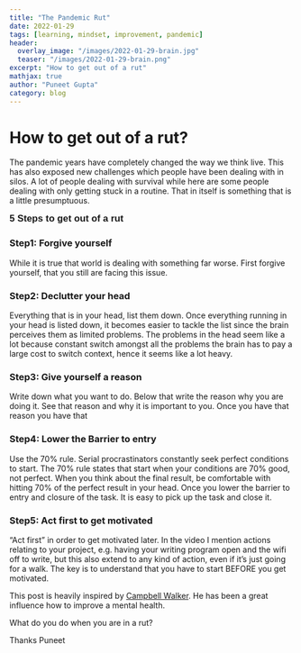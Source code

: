 ```yaml
---
title: "The Pandemic Rut"
date: 2022-01-29
tags: [learning, mindset, improvement, pandemic]
header:
  overlay_image: "/images/2022-01-29-brain.jpg"
  teaser: "/images/2022-01-29-brain.png"
excerpt: "How to get out of a rut"
mathjax: true
author: "Puneet Gupta"
category: blog
---
```


# How to get out of a rut?

The pandemic years have completely changed the way we think live. This has also exposed new challenges which people have been dealing with in silos. A lot of people dealing with survival while here are some people dealing with only getting stuck in a routine. That in itself is something that is a little presumptuous. 

<span style="font-family:Helvetica; font-size:1.2em;"> **5 Steps to get out of a rut**</span>

### Step1: Forgive yourself

While it is true that world is dealing with something far worse. First forgive yourself, that you still are facing this issue.

### Step2: Declutter your head

Everything that is in your head, list them down. Once everything running in your head is listed down, it becomes easier to tackle the list since the brain perceives them as limited problems. The problems in the head seem like a lot because constant switch amongst all the problems the brain has to pay a large cost to switch context, hence it seems like a lot heavy.

### Step3: Give yourself a reason

Write down what you want to do. Below that write the reason why you are doing it. See that reason and why it is important to you. Once you have that reason you have that

### Step4: Lower the Barrier to entry

Use the 70% rule. Serial procrastinators constantly seek perfect conditions to start. The 70% rule states that start when your conditions are 70% good, not perfect. When you think about the final result, be comfortable with hitting 70% of the perfect result in your head. Once you lower the barrier to entry and closure of the task. It is easy to pick up the task and close it.

### Step5: Act first to get motivated

“Act first” in order to get motivated later. In the video I mention actions relating to your project, e.g. having your writing program open and the wifi off to write, but this also extend to any kind of action, even if it’s just going for a walk. The key is to understand that you have to start BEFORE you get motivated.

This post is heavily inspired by [Campbell Walker]('https://www.youtube.com/watch?v=JW6d7RA5n9A&ab_channel=struthless'). He has been a great influence how to improve a mental health.


What do you do when you are in a rut?

Thanks
Puneet
